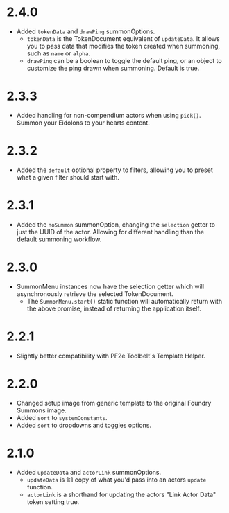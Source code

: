 # 2.4.0

- Added `tokenData` and `drawPing` summonOptions.
  - `tokenData` is the TokenDocument equivalent of `updateData`. It allows you to pass data that modifies the token created when summoning, such as `name` or `alpha`.
  - `drawPing` can be a boolean to toggle the default ping, or an object to customize the ping drawn when summoning. Default is true.

# 2.3.3

- Added handling for non-compendium actors when using `pick()`. Summon your Eidolons to your hearts content.

# 2.3.2

- Added the `default` optional property to filters, allowing you to preset what a given filter should start with.

# 2.3.1

- Added the `noSummon` summonOption, changing the `selection` getter to just the UUID of the actor. Allowing for different handling than the default summoning workflow.

# 2.3.0

- SummonMenu instances now have the selection getter which will asynchronously retrieve the selected TokenDocument.
  - The `SummonMenu.start()` static function will automatically return with the above promise, instead of returning the application itself.

# 2.2.1

- Slightly better compatibility with PF2e Toolbelt's Template Helper.

# 2.2.0

- Changed setup image from generic template to the original Foundry Summons image.
- Added `sort` to `systemConstants`.
- Added `sort` to dropdowns and toggles options.

# 2.1.0

- Added `updateData` and `actorLink` summonOptions.
  - `updateData` is 1:1 copy of what you'd pass into an actors `update` function.
  - `actorLink` is a shorthand for updating the actors "Link Actor Data" token setting true.
